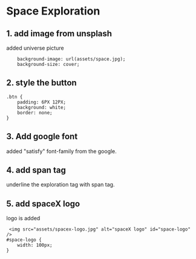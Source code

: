 # Space Exploration

## 1. add image from unsplash

added universe picture

```
    background-image: url(assets/space.jpg);
    background-size: cover;
```

## 2. style the button

```
.btn {
    padding: 6PX 12PX;
    background: white;
    border: none;
}
```

## 3. Add google font

added "satisfy" font-family from the google.

## 4. add span tag

underline the exploration tag with span tag.

## 5. add spaceX logo

logo is added

```
 <img src="assets/spacex-logo.jpg" alt="spaceX logo" id="space-logo" />
#space-logo {
    width: 100px;
}
```
